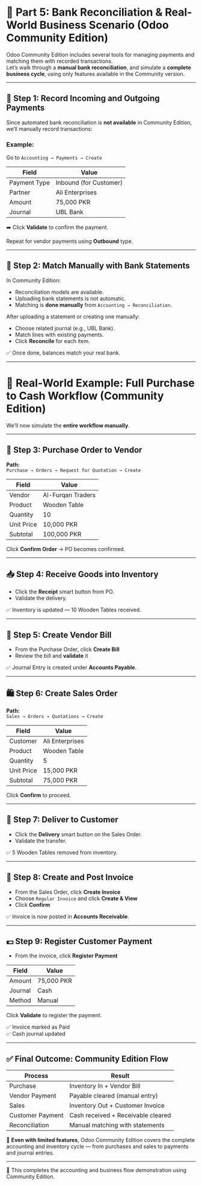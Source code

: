 # 🏦 Part 5: Bank Reconciliation & Real-World Business Scenario (Odoo Community Edition)

Odoo Community Edition includes several tools for managing payments and matching them with recorded transactions.  
Let’s walk through a **manual bank reconciliation**, and simulate a **complete business cycle**, using only features available in the Community version.

---

## 🔹 Step 1: Record Incoming and Outgoing Payments

Since automated bank reconciliation is **not available** in Community Edition, we’ll manually record transactions:

### Example:  
Go to `Accounting → Payments → Create`

| Field             | Value                       |
|------------------|-----------------------------|
| Payment Type     | Inbound (for Customer)      |
| Partner          | Ali Enterprises             |
| Amount           | 75,000 PKR                  |
| Journal          | UBL Bank                    |

➡️ Click **Validate** to confirm the payment.

Repeat for vendor payments using **Outbound** type.

---

## 🔹 Step 2: Match Manually with Bank Statements

In Community Edition:

- Reconciliation models are available.
- Uploading bank statements is not automatic.
- Matching is **done manually** from `Accounting → Reconciliation`.

After uploading a statement or creating one manually:

- Choose related journal (e.g., UBL Bank).
- Match lines with existing payments.
- Click **Reconcile** for each item.

✅ Once done, balances match your real bank.

---

# 🔁 Real-World Example: Full Purchase to Cash Workflow (Community Edition)

We’ll now simulate the **entire workflow manually**.

---

## 🛒 Step 3: Purchase Order to Vendor

**Path:**  
`Purchase → Orders → Request for Quotation → Create`

| Field           | Value                   |
|-----------------|-------------------------|
| Vendor          | Al-Furqan Traders       |
| Product         | Wooden Table            |
| Quantity        | 10                      |
| Unit Price      | 10,000 PKR              |
| Subtotal        | 100,000 PKR             |

Click **Confirm Order** → PO becomes confirmed.

---

## 📥 Step 4: Receive Goods into Inventory

- Click the **Receipt** smart button from PO.
- Validate the delivery.

✅ Inventory is updated — 10 Wooden Tables received.

---

## 🧾 Step 5: Create Vendor Bill

- From the Purchase Order, click **Create Bill**
- Review the bill and **validate** it

✅ Journal Entry is created under **Accounts Payable**.

---

## 🛍️ Step 6: Create Sales Order

**Path:**  
`Sales → Orders → Quotations → Create`

| Field           | Value                   |
|-----------------|-------------------------|
| Customer        | Ali Enterprises         |
| Product         | Wooden Table            |
| Quantity        | 5                       |
| Unit Price      | 15,000 PKR              |
| Subtotal        | 75,000 PKR              |

Click **Confirm** to proceed.

---

## 🚚 Step 7: Deliver to Customer

- Click the **Delivery** smart button on the Sales Order.
- Validate the transfer.

✅ 5 Wooden Tables removed from inventory.

---

## 📄 Step 8: Create and Post Invoice

- From the Sales Order, click **Create Invoice**
- Choose `Regular Invoice` and click **Create & View**
- Click **Confirm**

✅ Invoice is now posted in **Accounts Receivable**.

---

## 💵 Step 9: Register Customer Payment

- From the invoice, click **Register Payment**

| Field         | Value              |
|---------------|--------------------|
| Amount        | 75,000 PKR         |
| Journal       | Cash               |
| Method        | Manual             |

Click **Validate** to register the payment.

✅ Invoice marked as Paid  
✅ Cash journal updated

---

## ✅ Final Outcome: Community Edition Flow

| Process               | Result                               |
|------------------------|--------------------------------------|
| Purchase              | Inventory In + Vendor Bill           |
| Vendor Payment        | Payable cleared (manual entry)       |
| Sales                 | Inventory Out + Customer Invoice     |
| Customer Payment      | Cash received + Receivable cleared   |
| Reconciliation        | Manual matching with statements      |

🎯 **Even with limited features**, Odoo Community Edition covers the complete accounting and inventory cycle — from purchases and sales to payments and journal entries.

---

📌 This completes the accounting and business flow demonstration using Community Edition.
